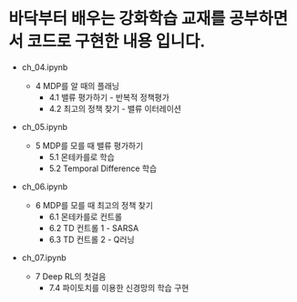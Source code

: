 # 바닥부터 배우는 강화학습 교재를 공부하면서 코드로 구현한 내용 입니다.
- ch_04.ipynb
    - 4 MDP를 알 때의 플래닝
        - 4.1 밸류 평가하기 - 반복적 정책평가
        - 4.2 최고의 정책 찾기 - 밸류 이터레이션

- ch_05.ipynb
    - 5 MDP를 모를 때 밸류 평가하기
        - 5.1 몬테카를로 학습
        - 5.2 Temporal Difference 학습

- ch_06.ipynb
    - 6 MDP를 모를 때 최고의 정책 찾기
        - 6.1 몬테카를로 컨트롤
        - 6.2 TD 컨트롤 1 - SARSA
        - 6.3 TD 컨트롤 2 - Q러닝

- ch_07.ipynb
    - 7 Deep RL의 첫걸음
        - 7.4 파이토치를 이용한 신경망의 학습 구현
